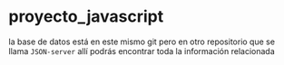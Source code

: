 # proyecto_javascript

la base de datos está en este mismo git pero en otro repositorio que se llama `JSON-server` allí podrás encontrar toda la información relacionada

